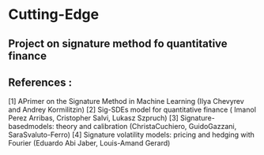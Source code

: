 # Cutting-Edge

## Project on signature method fo quantitative finance

## References :
[1] APrimer on the Signature Method in Machine Learning (Ilya Chevyrev and Andrey Kormilitzin)
[2] Sig-SDEs model for quantitative finance ( Imanol Perez Arribas, Cristopher Salvi,  Lukasz Szpruch)
[3] Signature-basedmodels: theory and calibration (ChristaCuchiero, GuidoGazzani, SaraSvaluto-Ferro)
[4] Signature volatility models: pricing and hedging with Fourier (Eduardo Abi Jaber, Louis-Amand Gerard)